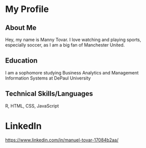 
<!--
**Mantov09/Mantov09** is a ✨ _special_ ✨ repository because its `README.md` (this file) appears on your GitHub profile.

Here are some ideas to get you started:

- 🔭 I’m currently working on ...
- 🌱 I’m currently learning ...
- 👯 I’m looking to collaborate on ...
- 🤔 I’m looking for help with ...
- 💬 Ask me about ...
- 📫 How to reach me: ...
- 😄 Pronouns: ...
- ⚡ Fun fact: ...
--> 
# My Profile
## About Me
Hey, my name is Manny Tovar. I love watching and playing sports, especially soccer, as I am a big fan of Manchester United. 
## Education
I am a sophomore studying Business Analytics and Management Information Systems at DePaul University 
## Technical Skills/Languages
R, HTML, CSS, JavaScript

# LinkedIn
https://www.linkedin.com/in/manuel-tovar-17084b2aa/


